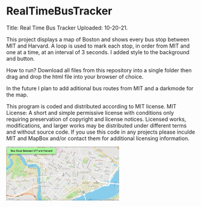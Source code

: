 # RealTimeBusTracker
Title: Real Time Bus Tracker
Uploaded: 10-20-21.

This project displays a map of Boston and shows every bus stop between MIT and Harvard.
A loop is used to mark each stop, in order from MIT and one at  a time, at an interval of 3 seconds.
I added style to the background and button.

How to run? Download all files from this repository into a single folder then drag and drop the html file
into your browser of choice.

In the future I plan to add aditional bus routes from MIT and a darkmode for the map.

This program is coded and distributed according to MIT license.
MIT License:
A short and simple permissive license with conditions only requiring preservation of copyright and license notices. Licensed works, modifications, and larger works may be distributed under different terms and without source code.
If you use this code in any projects please inculde MIT and MapBox and/or contact them for additional licensing information.

<img src="map.png" width='300'/>
